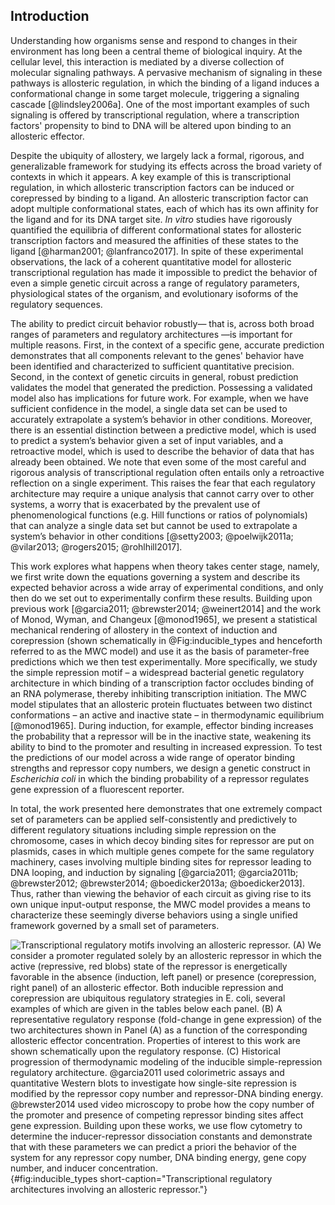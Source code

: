 ## Introduction

Understanding how organisms sense and respond to changes in their
environment has long been a central theme of biological inquiry. At the
cellular level, this interaction is mediated by a diverse collection of
molecular signaling pathways. A pervasive mechanism of signaling in these
pathways is allosteric regulation, in which the binding of a ligand
induces a conformational change in some target molecule, triggering
a signaling cascade [@lindsley2006a]. One of the most important examples
of such signaling is offered by transcriptional regulation, where
a transcription factors' propensity to bind to DNA will be altered upon
binding to an allosteric effector.

Despite the ubiquity of allostery, we largely lack a formal, rigorous, and
generalizable framework for studying its effects across the broad variety of
contexts in which it appears. A key example of this is transcriptional
regulation, in which allosteric transcription factors can be induced or
corepressed by binding to a ligand. An allosteric transcription factor can
adopt multiple conformational states, each of which has its own affinity for
the ligand and for its DNA target site.
*In vitro* studies have rigorously quantified the equilibria of different
conformational states for allosteric transcription factors and measured the
affinities of these states to the ligand [@harman2001; @lanfranco2017]. In
spite of these experimental observations, the lack of a coherent quantitative
model for allosteric transcriptional regulation has made it impossible to
predict the behavior of even a simple genetic circuit across a range of
regulatory parameters, physiological states of the organism, and evolutionary
isoforms of the regulatory sequences.

The ability to predict circuit behavior robustly— that is, across both
broad ranges of parameters and regulatory architectures —is important for
multiple reasons. First, in the context of a specific gene, accurate
prediction demonstrates that all components relevant to the genes'
behavior have been identified and characterized to sufficient
quantitative precision. Second, in the context of genetic circuits in
general, robust prediction validates the model that generated the
prediction. Possessing a validated model also has implications for future
work. For example, when we have sufficient confidence in the model,
a single data set can be used to accurately extrapolate a system’s
behavior in other conditions. Moreover, there is an essential distinction
between a predictive model, which is used to predict a system’s behavior
given a set of input variables, and a retroactive model, which is used to
describe the behavior of data that has already been obtained. We note
that even some of the most careful and rigorous analysis of
transcriptional regulation often entails only a retroactive reflection on
a single experiment. This raises the fear that each regulatory
architecture may require a unique analysis that cannot carry over to
other systems, a worry that is exacerbated by the prevalent use of
phenomenological functions (e.g. Hill functions or ratios of polynomials)
that can analyze a single data set but cannot be used to extrapolate
a system’s behavior in other conditions [@setty2003; @poelwijk2011a;
@vilar2013; @rogers2015; @rohlhill2017].

This work explores what happens when theory takes center stage, namely, we
first write down the equations governing a system and describe its expected
behavior across a wide array of experimental conditions, and only then do we
set out to experimentally confirm these results. Building upon previous work
[@garcia2011; @brewster2014; @weinert2014] and the work of Monod, Wyman, and
Changeux [@monod1965], we present a statistical mechanical rendering of
allostery in the context of induction and corepression (shown schematically
in @Fig:inducible_types and henceforth referred to as the MWC model) and use
it as the basis of parameter-free predictions which we then test
experimentally. More specifically, we study the simple repression motif – a
widespread bacterial genetic regulatory architecture in which binding of a
transcription factor occludes binding of an RNA polymerase, thereby
inhibiting transcription initiation. The MWC model stipulates that an
allosteric protein fluctuates between two distinct conformations – an active
and inactive state – in thermodynamic equilibrium [@monod1965]. During
induction, for example, effector binding increases the probability that a
repressor will be in the inactive state, weakening its ability to bind to the
promoter and resulting in increased expression. To test the predictions of
our model across a wide range of operator binding strengths and repressor
copy numbers, we design a genetic construct in *Escherichia coli* in which
the binding probability of a repressor regulates gene expression of a
fluorescent reporter.

In total, the work presented here demonstrates that one extremely compact set
of parameters can be applied self-consistently and predictively to different
regulatory situations including simple repression on the chromosome, cases in
which decoy binding sites for repressor are put on plasmids, cases in which
multiple genes compete for the same regulatory machinery, cases involving
multiple binding sites for repressor leading to DNA looping, and induction by
signaling [@garcia2011; @garcia2011b; @brewster2012; @brewster2014;
@boedicker2013a; @boedicker2013]. Thus, rather than viewing the behavior of
each circuit as giving rise to its own unique input-output response, the MWC
model provides a means to characterize these seemingly diverse behaviors
using a single unified framework governed by a small set of parameters.

![ **Transcriptional regulatory motifs involving an allosteric repressor.**
(A) We consider a promoter regulated solely by an allosteric repressor in
which the active (repressive, red blobs) state of the repressor is
energetically favorable in the absence (induction, left panel) or presence
(corepression, right panel) of an allosteric effector. Both inducible
repression and corepression are ubiquitous regulatory strategies in *E.
coli*, several examples of which are given in the tables below each panel.
(B) A representative regulatory response (fold-change in gene expression) of
the two architectures shown in Panel (A) as a function of the corresponding
allosteric effector concentration. Properties of interest to this work are
shown schematically upon the regulatory response. (C) Historical progression
of thermodynamic modeling of the inducible simple-repression regulatory
architecture. @garcia2011 used colorimetric assays and quantitative Western
blots to investigate how single-site repression is modified by the repressor
copy number and repressor-DNA binding energy. @brewster2014 used video
microscopy to probe how the copy number of the promoter and presence of
competing repressor binding sites affect gene expression. Building upon these
works, we use flow cytometry to determine the inducer-repressor dissociation
constants and demonstrate that with these parameters we can predict *a
priori* the behavior of the system for any repressor copy number, DNA binding
energy, gene copy number, and inducer
concentration.](ch2_fig1){#fig:inducible_types short-caption="Transcriptional
regulatory architectures involving an allosteric repressor."}
